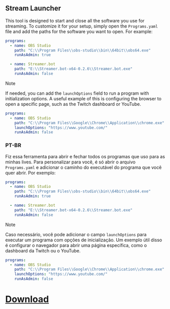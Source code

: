 ## Stream Launcher

This tool is designed to start and close all the software you use for streaming. To customize it for your setup, simply open the `Programs.yaml` file and add the paths for the software you want to open. For example:

```yaml
programs:
  - name: OBS Studio
    path: "C:\\Program Files\\obs-studio\\bin\\64bit\\obs64.exe"
    runAsAdmin: true

  - name: Streamer.bot
    path: "E:\\Streamer.bot-x64-0.2.6\\Streamer.bot.exe"
    runAsAdmin: false
```
>[!NOTE]
>If needed, you can add the `launchOptions` field to run a program with initialization options.
>A useful example of this is configuring the browser to open a specific page, such as the Twitch dashboard or YouTube.
```yaml
programs:
  - name: OBS Studio
    path: "C:\\Program Files\\Google\\Chrome\\Application\\chrome.exe"
    launchOptions: "https://www.youtube.com/"
    runAsAdmin: false
```
### PT-BR

Fiz essa ferramenta para abrir e fechar todos os programas que uso para as minhas lives. Para personalizar para você, é só abrir o arquivo `Programs.yaml` e adicionar o caminho do executável do programa que você quer abrir. Por exemplo:

```yaml
programs:
  - name: OBS Studio
    path: "C:\\Program Files\\obs-studio\\bin\\64bit\\obs64.exe"
    runAsAdmin: true

  - name: Streamer.bot
    path: "E:\\Streamer.bot-x64-0.2.6\\Streamer.bot.exe"
    runAsAdmin: false
```

>[!NOTE]
> Caso necessário, você pode adicionar o campo `launchOptions` para executar um programa com opções de inicialização.
> Um exemplo útil disso é configurar o navegador para abrir uma página específica, como o dashboard da Twitch ou o YouTube.
```yaml
programs:
  - name: OBS Studio
    path: "C:\\Program Files\\Google\\Chrome\\Application\\chrome.exe"
    launchOptions: "https://www.youtube.com/"
    runAsAdmin: false
```

# [Download](https://github.com/CoffeSan/StartStream/releases/download/1.1.1/Start-Stream.1.1.1.zip)
